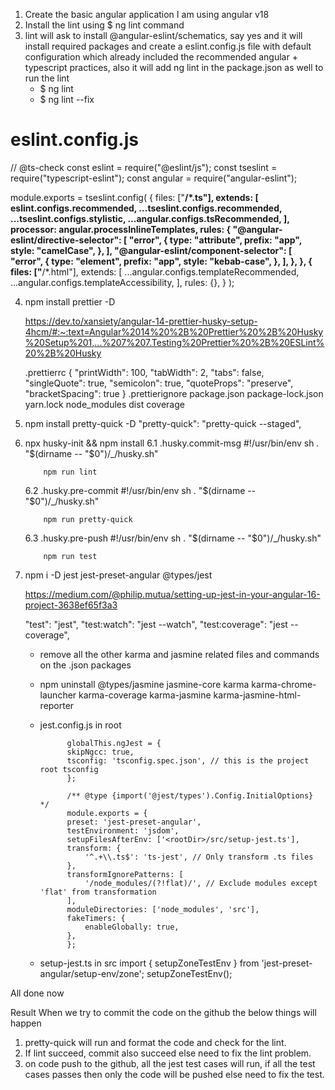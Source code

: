 1. Create the basic angular application I am using angular v18
2. Install the lint using $ ng lint command
3. lint will ask to install @angular-eslint/schematics, say yes and it will install required packages and create a eslint.config.js file with default configuration which already included the recommended angular + typescript practices, also it will add ng lint in the package.json as well to run the lint
   - $ ng lint
   - $ ng lint --fix

# eslint.config.js

// @ts-check
const eslint = require("@eslint/js");
const tseslint = require("typescript-eslint");
const angular = require("angular-eslint");

module.exports = tseslint.config(
{
files: ["**/*.ts"],
extends: [
eslint.configs.recommended,
...tseslint.configs.recommended,
...tseslint.configs.stylistic,
...angular.configs.tsRecommended,
],
processor: angular.processInlineTemplates,
rules: {
"@angular-eslint/directive-selector": [
"error",
{
type: "attribute",
prefix: "app",
style: "camelCase",
},
],
"@angular-eslint/component-selector": [
"error",
{
type: "element",
prefix: "app",
style: "kebab-case",
},
],
},
},
{
files: ["**/*.html"],
extends: [
...angular.configs.templateRecommended,
...angular.configs.templateAccessibility,
],
rules: {},
}
);

4.  npm install prettier -D

    https://dev.to/xansiety/angular-14-prettier-husky-setup-4hcm/#:~:text=Angular%2014%20%2B%20Prettier%20%2B%20Husky%20Setup%201,...%207%207.Testing%20Prettier%20%2B%20ESLint%20%2B%20Husky

    .prettierrc {
    "printWidth": 100,
    "tabWidth": 2,
    "tabs": false,
    "singleQuote": true,
    "semicolon": true,
    "quoteProps": "preserve",
    "bracketSpacing": true
    }
    .prettierignore
    package.json
    package-lock.json
    yarn.lock
    node_modules
    dist
    coverage

5.  npm install pretty-quick -D
    "pretty-quick": "pretty-quick --staged",

6.  npx husky-init && npm install
    6.1 .husky.commit-msg
    #!/usr/bin/env sh
    . "$(dirname -- "$0")/\_/husky.sh"

            npm run lint

    6.2 .husky.pre-commit
    #!/usr/bin/env sh
    . "$(dirname -- "$0")/\_/husky.sh"

            npm run pretty-quick

    6.3 .husky.pre-push
    #!/usr/bin/env sh
    . "$(dirname -- "$0")/\_/husky.sh"

            npm run test

7.  npm i -D jest jest-preset-angular @types/jest

    https://medium.com/@philip.mutua/setting-up-jest-in-your-angular-16-project-3638ef65f3a3

    "test": "jest",
    "test:watch": "jest --watch",
    "test:coverage": "jest --coverage",

    - remove all the other karma and jasmine related files and commands on the .json packages

    - npm uninstall @types/jasmine jasmine-core karma karma-chrome-launcher karma-coverage karma-jasmine karma-jasmine-html-reporter

    - jest.config.js in root

                globalThis.ngJest = {
                skipNgcc: true,
                tsconfig: 'tsconfig.spec.json', // this is the project root tsconfig
                };

                /** @type {import('@jest/types').Config.InitialOptions} */
                module.exports = {
                preset: 'jest-preset-angular',
                testEnvironment: 'jsdom',
                setupFilesAfterEnv: ['<rootDir>/src/setup-jest.ts'],
                transform: {
                    '^.+\\.ts$': 'ts-jest', // Only transform .ts files
                },
                transformIgnorePatterns: [
                    '/node_modules/(?!flat)/', // Exclude modules except 'flat' from transformation
                ],
                moduleDirectories: ['node_modules', 'src'],
                fakeTimers: {
                    enableGlobally: true,
                },
                };

    - setup-jest.ts in src
      import { setupZoneTestEnv } from 'jest-preset-angular/setup-env/zone';
      setupZoneTestEnv();

All done now

Result When we try to commit the code on the github the below things will happen

1. pretty-quick will run and format the code and check for the lint.
2. If lint succeed, commit also succeed else need to fix the lint problem.
3. on code push to the github, all the jest test cases will run, if all the test cases passes then only the code will be pushed else need to fix the test.
